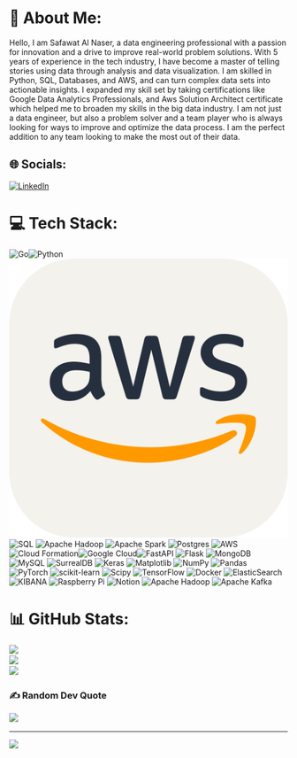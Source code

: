 # 💫 About Me:
Hello, I am Safawat Al Naser, a data engineering professional with a passion for innovation and a drive to improve real-world problem solutions. With 5 years of experience in the tech industry, I have become a master of telling stories using data through analysis and data visualization. I am skilled in Python, SQL, Databases, and AWS, and can turn complex data sets into actionable insights. I expanded my skill set by taking certifications like Google Data Analytics Professionals, and Aws Solution Architect certificate which helped me to broaden my skills in the big data industry. I am not just a data engineer, but also a problem solver and a team player who is always looking for ways to improve and optimize the data process. I am the perfect addition to any team looking to make the most out of their data.


## 🌐 Socials:
[![LinkedIn](https://img.shields.io/badge/LinkedIn-%230077B5.svg?logo=linkedin&logoColor=white)](http://www.linkedin.com/in/safawat) 

# 💻 Tech Stack:
![Go](https://img.shields.io/badge/go-%23000000.svg?style=for-the-badge&logo=go&logoColor=white)![Python](https://user-images.githubusercontent.com/25181517/183423507-c056a6f9-1ba8-4312-a350-19bcbc5a8697.png) ![AWS](https://github.com/tandpfun/skill-icons/blob/main/icons/AWS-Light.svg) ![SQL](https://img.shields.io/badge/python-3670A0?style=for-the-badge&logo=python&logoColor=ffdd54) ![Apache Hadoop](https://simpleicons.org/?q=hadoo) ![Apache Spark](https://img.shields.io/badge/Apache%20Spark-FDEE21?style=for-the-badge&logo=apachespark&logoColor=black) ![Postgres](https://img.shields.io/badge/postgres-%23316192.svg?style=for-the-badge&logo=postgresql&logoColor=white) ![AWS](https://img.shields.io/badge/AWS-%23FF9900.svg?style=for-the-badge&logo=amazon-aws&logoColor=white) ![Cloud Formation](https://img.shields.io/badge/azure-%230072C6.svg?style=for-the-badge&logo=microsoftazure&logoColor=white)![Google Cloud](https://img.shields.io/badge/GoogleCloud-%234285F4.svg?style=for-the-badge&logo=google-cloud&logoColor=white)![FastAPI](https://img.shields.io/badge/FastAPI-005571?style=for-the-badge&logo=fastapi) ![Flask](https://img.shields.io/badge/flask-%23000.svg?style=for-the-badge&logo=flask&logoColor=white) ![MongoDB](https://img.shields.io/badge/MongoDB-%234ea94b.svg?style=for-the-badge&logo=mongodb&logoColor=white) ![MySQL](https://img.shields.io/badge/mysql-%2300000f.svg?style=for-the-badge&logo=mysql&logoColor=white) ![SurrealDB](https://img.shields.io/badge/SurrealDB-FF00A0?style=for-the-badge&logo=surrealdb&logoColor=white) ![Keras](https://img.shields.io/badge/Keras-%23D00000.svg?style=for-the-badge&logo=Keras&logoColor=white) ![Matplotlib](https://img.shields.io/badge/Matplotlib-%23ffffff.svg?style=for-the-badge&logo=Matplotlib&logoColor=black) ![NumPy](https://img.shields.io/badge/numpy-%23013243.svg?style=for-the-badge&logo=numpy&logoColor=white) ![Pandas](https://img.shields.io/badge/pandas-%23150458.svg?style=for-the-badge&logo=pandas&logoColor=white) ![PyTorch](https://img.shields.io/badge/PyTorch-%23EE4C2C.svg?style=for-the-badge&logo=PyTorch&logoColor=white) ![scikit-learn](https://img.shields.io/badge/scikit--learn-%23F7931E.svg?style=for-the-badge&logo=scikit-learn&logoColor=white) ![Scipy](https://img.shields.io/badge/SciPy-%230C55A5.svg?style=for-the-badge&logo=scipy&logoColor=%white) ![TensorFlow](https://img.shields.io/badge/TensorFlow-%23FF6F00.svg?style=for-the-badge&logo=TensorFlow&logoColor=white) ![Docker](https://img.shields.io/badge/docker-%230db7ed.svg?style=for-the-badge&logo=docker&logoColor=white) ![ElasticSearch](https://img.shields.io/badge/-ElasticSearch-005571?style=for-the-badge&logo=elasticsearch) ![KIBANA](https://img.shields.io/badge/kibana-005571.svg?style=for-the-badge&logo=kibana&logoColor=white&color=%23005571) ![Raspberry Pi](https://img.shields.io/badge/-RaspberryPi-C51A4A?style=for-the-badge&logo=Raspberry-Pi) ![Notion](https://img.shields.io/badge/Notion-%23000000.svg?style=for-the-badge&logo=notion&logoColor=white) ![Apache Hadoop](https://img.shields.io/badge/Apache%20Hadoop-66CCFF?style=for-the-badge&logo=apachehadoop&logoColor=black) ![Apache Kafka](https://img.shields.io/badge/Apache%20Kafka-000?style=for-the-badge&logo=apachekafka)
# 📊 GitHub Stats:
![](https://github-readme-stats.vercel.app/api?username=AymanSulaiman&theme=dark&hide_border=false&include_all_commits=false&count_private=false)<br/>
![](https://github-readme-streak-stats.herokuapp.com/?user=AymanSulaiman&theme=dark&hide_border=false)<br/>
![](https://github-readme-stats.vercel.app/api/top-langs/?username=AymanSulaiman&theme=dark&hide_border=false&include_all_commits=false&count_private=false&layout=compact)

### ✍️ Random Dev Quote
![](https://quotes-github-readme.vercel.app/api?type=horizontal&theme=radical)

---
[![](https://visitcount.itsvg.in/api?id=AymanSulaiman&icon=0&color=0)](https://visitcount.itsvg.in)

<!-- Proudly created with GPRM ( https://gprm.itsvg.in ) -->
